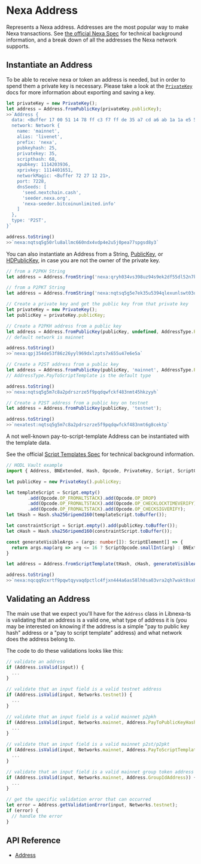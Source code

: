# Nexa Address

Represents a Nexa address. Addresses are the most popular way to make Nexa transactions. See [the official Nexa Spec](https://spec.nexa.org/addresses/address-types/) for technical background information, and a break down of all the addresses the Nexa network supports.

## Instantiate an Address

To be able to receive nexa or token an address is needed, but in order to spend them a private key is necessary. Please take a look at the [`PrivateKey`](privatekey.md) docs for more information about exporting and saving a key.

```ts
let privateKey = new PrivateKey();
let address = Address.fromPublicKey(privateKey.publicKey);
>>`Address {
  data: <Buffer 17 00 51 14 78 ff c3 f7 ff de 35 a7 cd a6 ab 1a 1a e5 5c a4 9e 1c f7 de>,
  network: Network {
    name: 'mainnet',
    alias: 'livenet',
    prefix: 'nexa',
    pubkeyhash: 25,
    privatekey: 35,
    scripthash: 68,
    xpubkey: 1114203936,
    xprivkey: 1114401651,
    networkMagic: <Buffer 72 27 12 21>,
    port: 7228,
    dnsSeeds: [
      'seed.nextchain.cash',
      'seeder.nexa.org',
      'nexa-seeder.bitcoinunlimited.info'
    ]
  },
  type: 'P2ST',
}`

address.toString()
>>`nexa:nqtsq5g50rlu8allmc660ndx4vdp4e2u5j0pea77spgsd8y3`
```

You can also instantiate an Address from a String, [PublicKey](publickey.md), or [HDPublicKey](hdkeys.md), in case you are not the owner of the private key.

```ts
// from a P2PKH String
let address = Address.fromString('nexa:qryh034vs398uz94s9ek2df55dl52n7kxufz430csv');

// from a P2PKT String
let address = Address.fromString('nexa:nqtsq5g5e7ek35u5394qlexunlswt03u9ncnraydnlrsn0hr');

// Create a private key and get the public key from that private key
let privateKey = new PrivateKey();
let publicKey = privateKey.publicKey;

// Create a P2PKH address from a public key
let address = Address.fromPublicKey(publicKey, undefined, AddressType.PayToPublicKeyHash);
// default network is mainnet

address.toString()
>>`nexa:qpj354de53f86z26yyl969dxlzpts7x655u47e6e5a`

// Create a P2ST address from a public key
let address = Address.fromPublicKey(publicKey, 'mainnet', AddressType.PayToScriptTemplate);
// AddressType.PayToScriptTemplate is the default type

address.toString()
>>`nexa:nqtsq5g5m7c8a2pdrszrze5f9pqdqwfckf483nmt45hkzyyh`

// Create a P2ST address from a public key on testnet
let address = Address.fromPublicKey(publicKey, 'testnet');

address.toString()
>>`nexatest:nqtsq5g5m7c8a2pdrszrze5f9pqdqwfckf483nmt6g8cektp`
```

A not well-known pay-to-script-template Address can be instantiated with the template data.

See the official [Script Templates Spec](https://spec.nexa.org/addresses/scriptTemplates/) for technical background information.

```ts
// HODL Vault example
import { Address, BNExtended, Hash, Opcode, PrivateKey, Script, ScriptOpcode } from 'libnexa-ts';

let publicKey = new PrivateKey().publicKey;

let templateScript = Script.empty()
        .add(Opcode.OP_FROMALTSTACK).add(Opcode.OP_DROP)
        .add(Opcode.OP_FROMALTSTACK).add(Opcode.OP_CHECKLOCKTIMEVERIFY).add(Opcode.OP_DROP)
        .add(Opcode.OP_FROMALTSTACK).add(Opcode.OP_CHECKSIGVERIFY);
let tHash = Hash.sha256ripemd160(templateScript.toBuffer());

let constraintScript = Script.empty().add(publicKey.toBuffer());
let cHash = Hash.sha256ripemd160(constraintScript.toBuffer());

const generateVisibleArgs = (args: number[]): ScriptElement[] => {
  return args.map(arg => arg <= 16 ? ScriptOpcode.smallInt(arg) : BNExtended.fromNumber(arg).toScriptNumBuffer());
}

let address = Address.fromScriptTemplate(tHash, cHash, generateVisibleArgs([1, 123456]));

address.toString()
>>`nexa:nqcqq9zxrtf9pqwtqyvaqdpctlc4fjxn444a6as58lh0sa03vra2qh7wakt8sx8yl976f5t92yp5pcsp8cugxzfg`
```

## Validating an Address

The main use that we expect you'll have for the `Address` class in Libnexa-ts is validating that an address is a valid one, what type of address it is (you may be interested on knowing if the address is a simple "pay to public key hash" address or a "pay to script template" address) and what network does the address belong to.

The code to do these validations looks like this:

```ts
// validate an address
if (Address.isValid(input)) {
  ...
}

// validate that an input field is a valid testnet address
if (Address.isValid(input, Networks.testnet)) {
  ...
}

// validate that an input field is a valid mainnet p2pkh
if (Address.isValid(input, Networks.mainnet, Address.PayToPublicKeyHash)) {
  ...
}

// validate that an input field is a valid mainnet p2st/p2pkt
if (Address.isValid(input, Networks.mainnet, Address.PayToScriptTemplate)) {
  ...
}

// validate that an input field is a valid mainnet group token address
if (Address.isValid(input, Networks.mainnet, Address.GroupIdAddress)) {
  ...
}

// get the specific validation error that can occurred
let error = Address.getValidationError(input, Networks.testnet);
if (error) {
  // handle the error
}
```

## API Reference
- [Address](api/classes/Address.md)